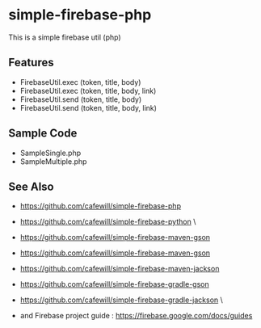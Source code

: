 # simple-firebase-php

This is a simple firebase util (php)

## Features

* FirebaseUtil.exec (token, title, body)
* FirebaseUtil.exec (token, title, body, link)
* FirebaseUtil.send (token, title, body)
* FirebaseUtil.send (token, title, body, link)

## Sample Code

* SampleSingle.php
* SampleMultiple.php

## See Also

* https://github.com/cafewill/simple-firebase-php
* https://github.com/cafewill/simple-firebase-python \

* https://github.com/cafewill/simple-firebase-maven-gson
* https://github.com/cafewill/simple-firebase-maven-gson
* https://github.com/cafewill/simple-firebase-maven-jackson
* https://github.com/cafewill/simple-firebase-gradle-gson
* https://github.com/cafewill/simple-firebase-gradle-jackson \

* and Firebase project guide : https://firebase.google.com/docs/guides
